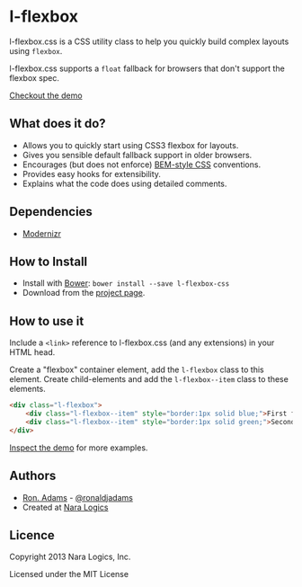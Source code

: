 # l-flexbox

l-flexbox.css is a CSS utility class to help you quickly build complex
layouts using `flexbox`.

l-flexbox.css supports a `float` fallback for browsers that don't support
the flexbox spec.

[Checkout the demo](http://htmlpreview.github.io/?https://github.com/ronadamsjr/l-flexbox-css/blob/master/demo.html)

## What does it do?

* Allows you to quickly start using CSS3 flexbox for layouts.
* Gives you sensible default fallback support in older browsers.
* Encourages (but does not enforce) [BEM-style CSS](http://bem.info/method/) conventions.
* Provides easy hooks for extensibility.
* Explains what the code does using detailed comments.

## Dependencies

* [Modernizr](https://github.com/Modernizr/Modernizr)

## How to Install
* Install with [Bower](http://bower.io/): `bower install --save l-flexbox-css`
* Download from the [project page](https://github.com/ronadamsjr/l-flexbox-css).

## How to use it

Include a `<link>` reference to l-flexbox.css (and any extensions) in your HTML head.

Create a "flexbox" container element, add the `l-flexbox` class to this element.
Create child-elements and add the `l-flexbox--item` class to these elements.

```html
<div class="l-flexbox">
    <div class="l-flexbox--item" style="border:1px solid blue;">First flex item</div>
    <div class="l-flexbox--item" style="border:1px solid green;">Second flex item</div>
</div>
```

[Inspect the demo](http://htmlpreview.github.io/?https://github.com/ronadamsjr/l-flexbox-css/blob/master/demo.html) for more examples.

## Authors

* [Ron. Adams](https://github.com/ronadamsjr) - [@ronaldjadams](http://twitter.com/ronaldjadams)
* Created at [Nara Logics](http://nara.me/)

## Licence

Copyright 2013 Nara Logics, Inc.

Licensed under the MIT License
